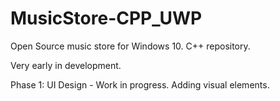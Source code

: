 # MusicStore-CPP_UWP
Open Source music store for Windows 10. C++ repository.

Very early in development.

Phase 1:
  UI Design - Work in progress. Adding visual elements.
